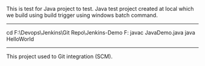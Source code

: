 This is test for Java project to test.
Java test project created at local which we build using build trigger using windows batch command.
************************************************
cd F:\Devops\Jenkins\Git Repo\Jenkins-Demo
F:
javac JavaDemo.java
java HelloWorld
************************************************

This project used to Git integration (SCM).